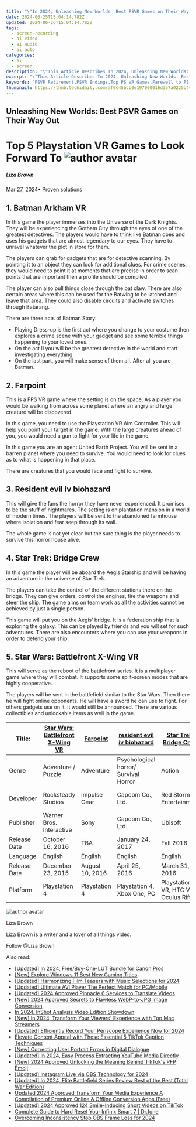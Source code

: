 ```yaml
---
title: "\"In 2024, Unleashing New Worlds  Best PSVR Games on Their Way Out\""
date: 2024-06-25T15:04:14.782Z
updated: 2024-06-26T15:04:14.782Z
tags: 
  - screen-recording
  - ai video
  - ai audio
  - ai auto
categories: 
  - ai
  - screen
description: "\"This Article Describes In 2024, Unleashing New Worlds: Best PSVR Games on Their Way Out\""
excerpt: "\"This Article Describes In 2024, Unleashing New Worlds: Best PSVR Games on Their Way Out\""
keywords: "PSVR Retirement,PSVR Endings,Top PS VR Games,Farewell to PS VR,Best PS VR Classics,Upcoming PS VR Games,Exit Wave in PS VR Gaming"
thumbnail: https://thmb.techidaily.com/af9c45bcb0e197000016d357a0225b4459ab82775eecec8c840974260c0eb2b8.jpg
---
```


## Unleashing New Worlds: Best PSVR Games on Their Way Out

# Top 5 Playstation VR Games to Look Forward To ![author avatar](https://lh5.googleusercontent.com/-AIMmjowaFs4/AAAAAAAAAAI/AAAAAAAAABc/Y5UmwDaI7HU/s250-c-k/photo.jpg)

##### Liza Brown

 Mar 27, 2024• Proven solutions

## 1\. Batman Arkham VR

 In this game the player immerses into the Universe of the Dark Knights. They will be experiencing the Gotham City through the eyes of one of the greatest detectives. The players would have to think like Batman does and uses his gadgets that are almost legendary to our eyes. They have to unravel whatever the plot in store for them.

 The players can grab for gadgets that are for detective scanning. By pointing it to an object they can look for additional clues. For crime scenes, they would need to point it at moments that are precise in order to scan points that are important then a profile should be compiled.

 The player can also pull things close through the bat claw. There are also certain areas where this can be used for the Batwing to be latched and leave that area. They could also disable circuits and activate switches through Batarang.

 There are three acts of Batman Story:

* Playing Dress-up is the first act where you change to your costume then explores a crime scene with your gadget and see some terrible things happening to your loved ones.
* On the act II you will be the greatest detective in the world and start investigating everything.
* On the last part, you will make sense of them all. After all you are Batman.

## 2\. Farpoint

 This is a FPS VR game where the setting is on the space. As a player you would be walking from across some planet where an angry and large creature will be discovered.

 In this game, you need to use the Playstation VR Aim Controller. This will help you point your target in the game. With the large creatures ahead of you, you would need a gun to fight for your life in the game.

 In this game you are an agent United Earth Project. You will be sent in a barren planet where you need to survive. You would need to look for clues as to what is happening in that place.

 There are creatures that you would face and fight to survive.

## 3\. Resident evil iv biohazard

 This will give the fans the horror they have never experienced. It promises to be the stuff of nightmares. The setting is on plantation mansion in a world of modern times. The players will be sent to the abandoned farmhouse where isolation and fear seep through its wall.

 The whole game is not yet clear but the sure thing is the player needs to survive this horror house alive.

## 4\. Star Trek: Bridge Crew

 In this game the player will be aboard the Aegis Starship and will be having an adventure in the universe of Star Trek.

 The players can take the control of the different stations there on the bridge. They can give orders, control the engines, fire the weapons and steer the ship. The game aims on team work as all the activities cannot be achieved by just a single person.

 This game will put you on the Aegis’ bridge. It is a federation ship that is exploring the galaxy. This can be played by friends and you will set for such adventures. There are also encounters where you can use your weapons in order to defend your ship.

## 5\. Star Wars: Battlefront X-Wing VR

 This will serve as the reboot of the battlefront series. It is a multiplayer game where they will combat. It supports some split-screen modes that are highly cooperative.

 The players will be sent in the battlefield similar to the Star Wars. Then there he will fight online opponents. He will have a sword he can use to fight. For others gadgets use on it, it would still be announced. There are various collectibles and unlockable items as well in the game.

| Title:       | [Star Wars: Battlefront X-Wing VR](https://www.playstation.com/en-us/games/batman-arkham-vr-ps4/) | [Farpoint](https://www.playstation.com/en-us/games/farpoint-ps4/) | [resident evil iv biohazard](http://blog.us.playstation.com/2016/06/13/resident-evil-7-biohazard-on-ps4-ps-vr-january-24/) | [Star Trek: Bridge Crew](https://www.ubisoft.com/en-US/game/star-trek-bridge-crew) | [Star Wars: Battlefront X-Wing VR](http://blog.us.playstation.com/2016/08/16/under-the-hood-star-wars-battlefront-rogue-one-x-wing-vr-mission/) |
| ------------ | ------------------------------------------------------------------------------------- | -------------------------------------------------------------------- | ------------------------------------------------------------------------------------------------------------------------------ | -------------------------------------------------------------------------------------- | -------------------------------------------------------------------------------------------------------------------------------------------------- |
| Genre        | Adventure / Puzzle                                                                    | Adventure                                                            | Psychological horror/ Survival Horror                                                                                          | Action                                                                                 | Simulation                                                                                                                                         |
| Developer    | Rocksteady Studios                                                                    | Impulse Gear                                                         | Capcom Co., Ltd.                                                                                                               | Red Storm Entertainment                                                                | DICE, Criterion Games                                                                                                                              |
| Publisher    | Warner Bros. Interactive                                                              | Sony                                                                 | Capcom Co., Ltd.                                                                                                               | Ubisoft                                                                                | Electronic Arts                                                                                                                                    |
| Release Date | October 16, 2016                                                                      | TBA                                                                  | January 24, 2017                                                                                                               | Fall 2016                                                                              | 2016                                                                                                                                               |
| Language     | English                                                                               | English                                                              | English                                                                                                                        | English                                                                                | English                                                                                                                                            |
| Release Date | December 23, 2015                                                                     | August 10, 2016                                                      | April 25, 2016                                                                                                                 | March 31, 2016                                                                         | January 11, 2016                                                                                                                                   |
| Platform     | Playstation 4                                                                         | Playstation 4                                                        | Playstation 4, Xbox One, PC                                                                                                    | Playstation VR, HTC Vive, Oculus Rift                                                  | Playstation 4, Xbox One, PC                                                                                                                        |

![author avatar](https://lh5.googleusercontent.com/-AIMmjowaFs4/AAAAAAAAAAI/AAAAAAAAABc/Y5UmwDaI7HU/s250-c-k/photo.jpg)

Liza Brown

Liza Brown is a writer and a lover of all things video.

Follow @Liza Brown


<ins class="adsbygoogle"
     style="display:block"
     data-ad-format="autorelaxed"
     data-ad-client="ca-pub-7571918770474297"
     data-ad-slot="1223367746"></ins>



<ins class="adsbygoogle"
     style="display:block"
     data-ad-client="ca-pub-7571918770474297"
     data-ad-slot="8358498916"
     data-ad-format="auto"
     data-full-width-responsive="true"></ins>


<span class="atpl-alsoreadstyle">Also read:</span>
<div><ul>
<li><a href="https://fox-links.techidaily.com/updated-in-2024-freebuy-one-lut-bundle-for-canon-pros/"><u>[Updated] In 2024, Free/Buy-One-LUT Bundle for Canon Pros</u></a></li>
<li><a href="https://fox-links.techidaily.com/new-explore-windows-11-best-new-gaming-titles/"><u>[New] Explore Windows 11  Best New Gaming Titles</u></a></li>
<li><a href="https://fox-links.techidaily.com/updated-harmonizing-film-teasers-with-music-selections-for-2024/"><u>[Updated] Harmonizing Film Teasers with Music Selections for 2024</u></a></li>
<li><a href="https://fox-links.techidaily.com/updated-ultimate-avi-player-the-perfect-match-for-pcmobile/"><u>[Updated] Ultimate AVi Player  The Perfect Match for PC/Mobile</u></a></li>
<li><a href="https://fox-links.techidaily.com/updated-2024-approved-pinnacle-6-services-to-translate-videos/"><u>[Updated] 2024 Approved  Pinnacle 6 Services to Translate Videos</u></a></li>
<li><a href="https://fox-links.techidaily.com/new-2024-approved-secrets-to-flawless-webp-to-jpg-image-conversion/"><u>[New] 2024 Approved  Secrets to Flawless WebP-to-JPG Image Conversion</u></a></li>
<li><a href="https://fox-links.techidaily.com/in-2024-inshot-analysis-video-edition-showdown/"><u>In 2024, InShot Analysis  Video Edition Showdown</u></a></li>
<li><a href="https://fox-links.techidaily.com/new-in-2024-transform-your-viewers-experience-with-top-mac-streamers/"><u>[New] In 2024, Transform Your Viewers' Experience with Top Mac Streamers</u></a></li>
<li><a href="https://fox-links.techidaily.com/updated-efficiently-record-your-periscope-experience-now-for-2024/"><u>[Updated] Efficiently Record Your Periscope Experience Now for 2024</u></a></li>
<li><a href="https://tiktok-videos.techidaily.com/elevate-content-appeal-with-these-essential-5-tiktok-caption-techniques/"><u>Elevate Content Appeal with These Essential 5 TikTok Caption Techniques</u></a></li>
<li><a href="https://facebook-videos.techidaily.com/new-correcting-user-portrait-errors-in-digital-dialogue/"><u>[New] Correcting User Portrait Errors in Digital Dialogue</u></a></li>
<li><a href="https://facebook-record-videos.techidaily.com/updated-in-2024-easy-process-extracting-youtube-media-directly/"><u>[Updated] In 2024, Easy Process  Extracting YouTube Media Directly</u></a></li>
<li><a href="https://tiktok-video-recordings.techidaily.com/new-2024-approved-unlocking-the-meaning-behind-tiktoks-pfp-emoji/"><u>[New] 2024 Approved  Unlocking the Meaning Behind TikTok's PFP Emoji</u></a></li>
<li><a href="https://visual-screen-recording.techidaily.com/updated-instagram-live-via-obs-technology-for-2024/"><u>[Updated] Instagram Live via OBS Technology for 2024</u></a></li>
<li><a href="https://visual-screen-recording.techidaily.com/updated-in-2024-elite-battlefield-series-review-best-of-the-best-total-war-edition/"><u>[Updated] In 2024, Elite Battlefield Series Review  Best of the Best (Total War Edition)</u></a></li>
<li><a href="https://audio-shaping.techidaily.com/updated-2024-approved-transform-your-media-experience-a-compilation-of-premium-online-and-offline-conversion-apps-free/"><u>Updated 2024 Approved Transform Your Media Experience A Compilation of Premium Online & Offline Conversion Apps (Free)</u></a></li>
<li><a href="https://tiktok-clips.techidaily.com/updated-2024-approved-124-smile-inducing-short-videos-on-tiktok/"><u>[Updated] 2024 Approved  124 Smile-Inducing Short Videos on TikTok</u></a></li>
<li><a href="https://techidaily.com/complete-guide-to-hard-reset-your-infinix-smart-7-drfone-by-drfone-reset-android-reset-android/"><u>Complete Guide to Hard Reset Your Infinix Smart 7 | Dr.fone</u></a></li>
<li><a href="https://digital-screen-recording.techidaily.com/overcoming-inconsistency-stop-obs-frame-loss-for-2024/"><u>Overcoming Inconsistency  Stop OBS Frame Loss for 2024</u></a></li>
</ul></div>

